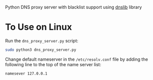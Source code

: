 Python DNS proxy server with blacklist support using [dnslib](https://pypi.python.org/pypi/dnslib) library

# To Use on Linux
Run the `dns_proxy_server.py` script:
```bash
sudo python3 dns_proxy_server.py
```

Change default nameserver in the `/etc/resolv.conf` file 
by adding the following line to the top of the name server list:

`namesever 127.0.0.1`
